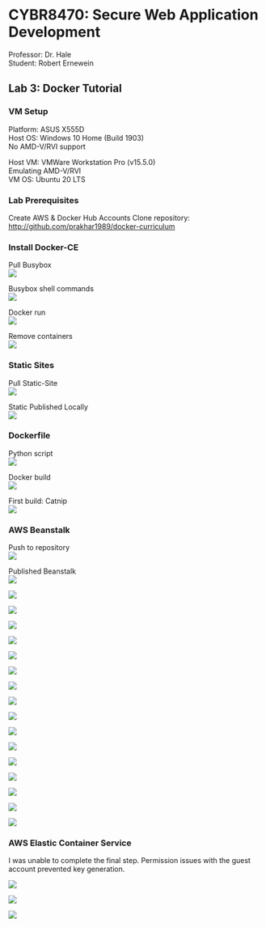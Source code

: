 # CYBR8470: Secure Web Application Development
Professor: Dr. Hale  
Student:   Robert Ernewein

## Lab 3: Docker Tutorial

### VM Setup

Platform: ASUS X555D  
Host OS: Windows 10 Home (Build 1903)  
No AMD-V/RVI support

Host VM: VMWare Workstation Pro (v15.5.0)  
Emulating AMD-V/RVI  
VM OS: Ubuntu 20 LTS

### Lab Prerequisites

Create AWS & Docker Hub Accounts
Clone repository: http://github.com/prakhar1989/docker-curriculum

### Install Docker-CE

Pull Busybox  
![](./images/1.busybox.png)

Busybox shell commands  
![](./images/2.bb_shell.png)

Docker run  
![](./images/3.end_docker_run.png)

Remove containers  
![](./images/4.remove_containers.png)

### Static Sites

Pull Static-Site  
![](./images/5.pull_static_site.png)

Static Published Locally  
![](./images/6.static_published.png)

### Dockerfile

Python script  
![](./images/7.Dockerfile.png)

Docker build  
![](./images/8.Docker_build.png)

First build: Catnip  
![](./images/9.First_image.png)

### AWS Beanstalk

Push to repository  
![](./images/10.Docker_push.png)

Published Beanstalk  
![](./images/11.Elastic_Beanstalk.png)

![](./images/12.Terminate_environment.png)

![](./images/13.FoodTruck_tree.png)

![](./images/14.docker_search.png)

![](./images/15.Container_logs.png)

![](./images/16.curl_error.png)

![](./images/17.curl_memory.png)

![](./images/18.Dockerfile.png)

![](./images/19.rebuild_username.png)

![](./images/20.inspect_bridge.png)

![](./images/21.new_network.png)

![](./images/22.foodtruck_network.png)

![](./images/23.compose_up.png)

![](./images/24.name_resolution.png)

![](./images/25.relaunch.png)

![](./images/26.gpg_ecs.png)

![](./images/27.EC2_Auth_Fail.png)

### AWS Elastic Container Service

I was unable to complete the final step. Permission issues with the guest account prevented key generation.

![](./images/28.IAM_error.png)

![](./images/29.IAM_error2.png)

![](./images/30.IAM_error3.png)